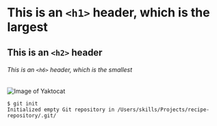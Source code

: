 # This is an `<h1>` header, which is the largest
## This is an `<h2>` header
###### This is an `<h6>` header, which is the smallest 
![Image of Yaktocat](https://octodex.github.com/images/yaktocat.png)
```
$ git init
Initialized empty Git repository in /Users/skills/Projects/recipe-repository/.git/
```
